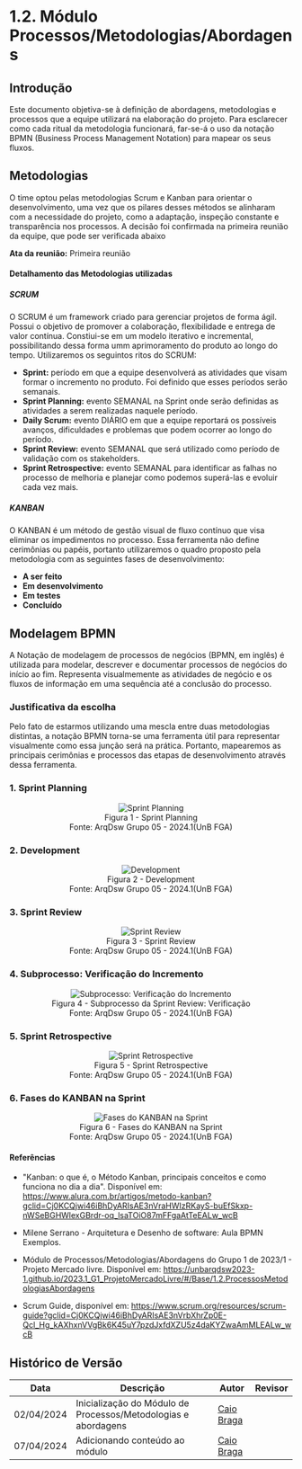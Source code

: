 # 1.2. Módulo Processos/Metodologias/Abordagens

## Introdução
Este documento objetiva-se à definição de abordagens, metodologias e processos que a equipe utilizará na elaboração do projeto. Para esclarecer como cada ritual da metodologia funcionará, far-se-á o uso da notação BPMN (Business Process  Management Notation) para mapear os seus fluxos.


## Metodologias

O time optou pelas metodologias Scrum e Kanban para orientar o desenvolvimento, uma vez que os pilares desses métodos se alinharam com a necessidade do projeto, como a adaptação, inspeção constante e transparência nos processos. A decisão foi confirmada na primeira reunião da equipe, que pode ser verificada abaixo

**Ata da reunião:** <a>Primeira reunião</a>

#### Detalhamento das Metodologias utilizadas

##### SCRUM

O SCRUM é um framework criado para gerenciar projetos de forma ágil. Possui o  objetivo de promover a colaboração, flexibilidade e entrega de valor contínua. Constiui-se em um modelo iterativo e incremental, possibilitando dessa forma umm aprimoramento do produto ao  longo do tempo. Utilizaremos os seguintos ritos do SCRUM:

- **Sprint:** período em que a equipe desenvolverá as atividades que visam formar o incremento no produto. Foi definido que esses períodos serão semanais.
- **Sprint Planning:** evento SEMANAL na Sprint onde serão definidas as atividades a serem realizadas naquele período.
- **Daily Scrum:** evento DIÁRIO em que a equipe reportará os possíveis avanços, dificuldades e problemas que podem ocorrer ao longo do período.
- **Sprint Review:** evento SEMANAL que será utilizado como período de validação com os stakeholders.
- **Sprint Retrospective:** evento SEMANAL para identificar as falhas no processo de melhoria e planejar como podemos superá-las e evoluir cada vez mais.

##### KANBAN

O KANBAN é um método de gestão visual de fluxo contínuo que visa eliminar os impedimentos no processo. Essa ferramenta não define cerimônias ou papéis, portanto utilizaremos o quadro proposto pela metodologia com as seguintes fases de desenvolvimento:

- **A ser feito**
- **Em desenvolvimento**
- **Em testes**
- **Concluído**


## Modelagem BPMN

A Notação de modelagem de processos de negócios (BPMN, em inglês) é utilizada para modelar, descrever e documentar processos de negócios do início ao fim. Representa visualmemente as atividades de negócio e os fluxos de informação em uma sequência até a conclusão do processo.

### Justificativa da escolha

Pelo fato de estarmos utilizando uma mescla entre duas metodologias distintas, a notação BPMN torna-se uma ferramenta útil para representar visualmente como essa junção será na prática. Portanto, mapearemos as principais cerimônias e processos das etapas de desenvolvimento através dessa ferramenta.

### 1. Sprint Planning

<figure align="center">
  <img src="/Base/assets/Sprint_Planning.svg" alt="Sprint Planning">
  <figcaption>Figura 1 - Sprint Planning<br>Fonte: ArqDsw Grupo 05 - 2024.1(UnB FGA)</figcaption>
</figure>

### 2. Development

<figure align="center">
  <img src="/Base/assets/Development.svg" alt="Development">
  <figcaption>Figura 2 - Development<br>Fonte: ArqDsw Grupo 05 - 2024.1(UnB FGA)</figcaption>
</figure>

### 3. Sprint Review

<figure align="center">
  <img src="/Base/assets/Sprint_Review.svg" alt="Sprint Review">
  <figcaption>Figura 3 - Sprint Review<br>Fonte: ArqDsw Grupo 05 - 2024.1(UnB FGA)</figcaption>
</figure>

### 4. Subprocesso: Verificação do Incremento

<figure align="center">
  <img src="/Base/assets/Verificacao.svg" alt="Subprocesso: Verificação do Incremento">
  <figcaption>Figura 4 - Subprocesso da Sprint Review: Verificação<br>Fonte: ArqDsw Grupo 05 - 2024.1(UnB FGA)</figcaption>
</figure>

### 5. Sprint Retrospective

<figure align="center">
  <img src="/Base/assets/Sprint_Retrospective.svg" alt="Sprint Retrospective">
  <figcaption>Figura 5 - Sprint Retrospective<br>Fonte: ArqDsw Grupo 05 - 2024.1(UnB FGA)</figcaption>
</figure>

### 6. Fases do KANBAN na Sprint

<figure align="center">
  <img src="/Base/assets/Fases_Kanban.svg" alt="Fases do KANBAN na Sprint">
  <figcaption>Figura 6 - Fases do KANBAN na Sprint<br>Fonte: ArqDsw Grupo 05 - 2024.1(UnB FGA)</figcaption>
</figure>

#### Referências
  - "Kanban: o que é, o Método Kanban, principais conceitos e como funciona no dia a dia". Disponível em: https://www.alura.com.br/artigos/metodo-kanban?gclid=Cj0KCQjwi46iBhDyARIsAE3nVraHWIzRKayS-buEfSkxp-nWSeBGHWlexGBrdr-oq_lsaTOiO87mFFgaAtTeEALw_wcB

  - Milene Serrano - Arquitetura e Desenho de software: Aula BPMN Exemplos.

  - Módulo de Processos/Metodologias/Abordagens do Grupo 1 de 2023/1 - Projeto Mercado livre. Disponível em: https://unbarqdsw2023-1.github.io/2023.1_G1_ProjetoMercadoLivre/#/Base/1.2.ProcessosMetodologiasAbordagens

  - Scrum Guide, disponível em: https://www.scrum.org/resources/scrum-guide?gclid=Cj0KCQjwi46iBhDyARIsAE3nVrbXhrZp0E-Qcl_Hg_kAXhxnVVgBk6K45uY7pzdJxfdXZU5z4daKYZwaAmMLEALw_wcB



## Histórico de Versão

| Data       | Descrição | Autor | Revisor |
|------------|-----------|-------|---------|
| 02/04/2024 | Inicialização do Módulo de Processos/Metodologias e abordagens | [Caio Braga](https://github.com/caioalvesbraga)  |     |
| 07/04/2024 | Adicionando conteúdo ao módulo | [Caio Braga](https://github.com/caioalvesbraga) |     |